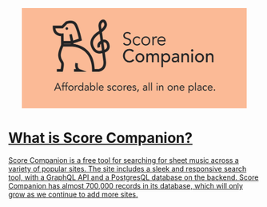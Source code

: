 <a href="https://www.scorecompanion.com">
<p align='center'>
  <img src='readme/logo-tagline-wide.png' width='450' height='200' />
</p>

# What is Score Companion?
Score Companion is a free tool for searching for sheet music across a variety of popular sites. The site includes a sleek and responsive search tool, with a GraphQL API and a PostgresQL database on the backend. Score Companion has almost 700,000 records in its database, which will only grow as we continue to add more sites.
